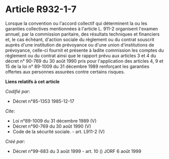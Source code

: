 # Article R932-1-7

Lorsque la convention ou l'accord collectif qui déterminent la ou les garanties collectives mentionnées à l'article L. 911-2
organisent l'examen annuel, par la commission paritaire, des résultats techniques et financiers et, le cas échéant, d'action
sociale du règlement ou du contrat souscrit auprès d'une institution de prévoyance ou d'une union d'institutions de
prévoyance, celle-ci fournit et présente à ladite commission les comptes du règlement ou du contrat ainsi que le rapport
prévu aux articles 3 et 4 du décret n° 90-769 du 30 août 1990 pris pour l'application des articles 4, 9 et 15 de la loi n°
89-1009 du 31 décembre 1989 renforçant les garanties offertes aux personnes assurées contre certains risques.

**Liens relatifs à cet article**

_Codifié par_:

  - Décret n°85-1353 1985-12-17

_Cite_:

  - Loi n°89-1009 du 31 décembre 1989 (V)
  - Décret n°90-769 du 30 août 1990 (V)
  - Code de la sécurité sociale. - art. L911-2 (V)

_Créé par_:

  - Décret n°99-683 du 3 août 1999 - art. 10 () JORF 6 août 1999

